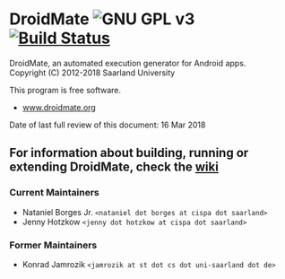 # DroidMate ![GNU GPL v3](https://www.gnu.org/graphics/gplv3-88x31.png)[![Build Status](https://travis-ci.org/uds-se/droidmate.svg?branch=master)](https://travis-ci.org/uds-se/droidmate)

DroidMate, an automated execution generator for Android apps.  
Copyright (C) 2012-2018 Saarland University

This program is free software. 

* www.droidmate.org  

Date of last full review of this document: 16 Mar 2018

## For information about building, running or extending DroidMate, check the [wiki](https://github.com/uds-se/droidmate/wiki) ##

### Current Maintainers ###

* Nataniel Borges Jr. `<nataniel dot borges at cispa dot saarland>`
* Jenny Hotzkow `<jenny dot hotzkow at cispa dot saarland>`

### Former Maintainers ###

* Konrad Jamrozik `<jamrozik at st dot cs dot uni-saarland dot de>`
